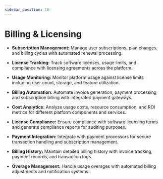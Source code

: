 ```yaml
---
sidebar_position: 18
---
```

# Billing & Licensing

- **Subscription Management:** Manage user subscriptions, plan changes, and billing cycles with automated renewal processing.

- **License Tracking:** Track software licenses, usage limits, and compliance with licensing agreements across the platform.

- **Usage Monitoring:** Monitor platform usage against license limits including user count, storage, and feature utilization.

- **Billing Automation:** Automate invoice generation, payment processing, and subscription billing with integrated payment gateways.

- **Cost Analytics:** Analyze usage costs, resource consumption, and ROI metrics for different platform components and services.

- **License Compliance:** Ensure compliance with software licensing terms and generate compliance reports for auditing purposes.

- **Payment Integration:** Integrate with payment processors for secure transaction handling and subscription management.

- **Billing History:** Maintain detailed billing history with invoice tracking, payment records, and transaction logs.

- **Overage Management:** Handle usage overages with automated billing adjustments and notification systems.
